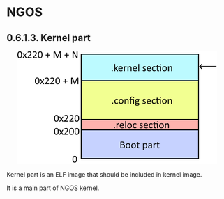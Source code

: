 NGOS
====

0.6.1.3. Kernel part
--------------------

<p align="center">
    <img src="https://github.com/Gris87/ngos/blob/master/src/os/kernel/Image%20structure.png?raw=true" alt="Image structure"/>
</p>

Kernel part is an ELF image that should be included in kernel image.

It is a main part of NGOS kernel.
